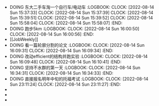 - DOING 东大二手车淘一个自行车/电动车
  :LOGBOOK:
  CLOCK: [2022-08-14 Sun 15:37:33]
  CLOCK: [2022-08-14 Sun 15:37:39]
  CLOCK: [2022-08-14 Sun 15:39:51]
  CLOCK: [2022-08-14 Sun 15:39:52]
  CLOCK: [2022-08-14 Sun 15:58:04]
  CLOCK: [2022-08-14 Sun 15:58:07]
  :END:
- DOING 跑步5km
  :LOGBOOK:
  CLOCK: [2022-08-14 Sun 16:00:50]
  CLOCK: [2022-08-14 Sun 16:00:56]
  :END:
- [[JobWeekly]]
- DOING 看一篇轮廓分割的论文
  :LOGBOOK:
  CLOCK: [2022-08-14 Sun 16:09:31]
  CLOCK: [2022-08-14 Sun 16:09:34]
  :END:
- DOING 改动efficient的结构并跑实验
  :LOGBOOK:
  CLOCK: [2022-08-14 Sun 16:09:48]
  CLOCK: [2022-08-14 Sun 16:10:41]
  :END:
- DOING 坚持不水群的第一天
  :LOGBOOK:
  CLOCK: [2022-08-14 Sun 16:34:31]
  CLOCK: [2022-08-14 Sun 16:34:33]
  :END:
- DOING 直接报名明年中旬的托福考试
  :LOGBOOK:
  CLOCK: [2022-08-14 Sun 23:11:24]
  CLOCK: [2022-08-14 Sun 23:11:27]
  :END:
-
-
-